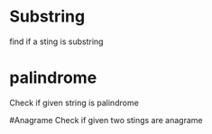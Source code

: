 # Substring
find if a sting is substring

# palindrome
Check if given string is palindrome

#Anagrame
Check if given two stings are anagrame